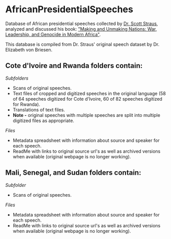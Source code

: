 # AfricanPresidentialSpeeches
Database of African presidential speeches collected by [Dr. Scott Straus](https://polisci.wisc.edu/staff/scott-straus/), analyzed and discussed his book: ["Making and Unmaking Nations: War, Leadership, and Genocide in Modern Africa"](https://www.cornellpress.cornell.edu/book/9780801479687/making-and-unmaking-nations/#bookTabs=1).

This database is compiled from Dr. Straus' original speech dataset by Dr. Elizabeth von Briesen.

## Cote d'Ivoire and Rwanda folders contain:

*Subfolders*<br>
* Scans of original speeches.
* Text files of cropped and digitized speeches in the original language (58 of 64 speeches digitized for Cote d'Ivoire, 60 of 82 speeches digitized for Rwanda).
* Translations of text files.
* **Note -** original speeches with multiple speeches are split into multiple digitized files as appropriate.

*Files*<br>
* Metadata spreadsheet with information about source and speaker for each speech.
* ReadMe with links to original source url's as well as archived versions when available (original webpage is no longer working).

## Mali, Senegal, and Sudan folders contain:

*Subfolder*<br> 
* Scans of original speeches.

*Files*<br>
* Metadata spreadsheet with information about source and speaker for each speech.
* ReadMe with links to original source url's as well as archived versions when available (original webpage is no longer working).

